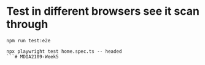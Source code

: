 # Test in different browsers see it scan through
```
npm run test:e2e
```
```
npx playwright test home.spec.ts -- headed
```#   M D I A 2 1 0 9 - W e e k 5  
 